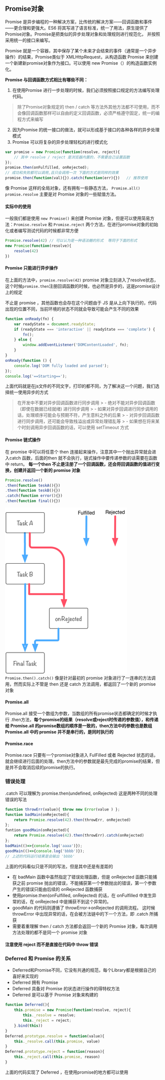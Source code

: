 ## Promise对象
Promise 是异步编程的一种解决方案，比传统的解决方案——回调函数和事件——更合理和更强大。ES6 将其写进了语言标准，统一了用法，原生提供了Promise对象。Promise是把类似的异步处理对象和处理规则进行规范化， 并按照采用统一的接口来编写。

Promise 就是一个容器，其中保存了某个未来才会结束的事件（通常是一个异步操作）的结果，Promise类似于 XMLHttpRequest，从构造函数 Promise 来创建一个新建新promise对象作为接口。可以使用 new Promise（）的构造函数实例化。

**Promise 与回调函数方式相比有哪些不同：**
1.  在使用Promise 进行一步处理的时候，我们必须按照接口规定的方法编写处理代码。
> 除了Promise对象规定的 then / catch 等方法外其他方法都不可使用，而不会像回调函数那样可以自由的定义回调函数，必须严格遵守固定，统一的编程方式来编写
2. 因为Promise 的统一接口的做法，就可以形成基于接口的各种各样的异步处理模式
3. Promise 可以将复杂的异步处理轻松的进行模式化
```javascript
var promise = new Promise(function(resolve, reject){
	// 其中 resolve / reject 是浏览器内置的，不需要自己设置函数
}); 
promise.then(onFulfilled, onRejected);
// 成功和失败都可以调用,且只会调用一次 下面的方式是同样的效果
promise.then(function(val){}).catch(function(err){})   // 推荐使用
```
像 Promise 这样的全局对象，还有拥有一些静态方法， `Promise.all()`   `promise.resolve` 主要是对 Promise 对象的一些赋值方法。


#### 实际中的使用
一般我们都是使用 `new Promise()` 来创建 Promise 对象，但是可以使用简易方法：`Promise.resolve` 和 `Promise.reject` 两个方法，在进行promise对象的初始化或者编写测试代码的时候都非常方便
```javascript
Promise.resolve(42) // 可以认为是一种语法糖的形式  等同于下面的形式
new Promise(function(resolve){
	resolve(42)
})
```

#### Promise 只能进行异步操作
在上面的方法中，`promise.resolve(42)` promise 对象立刻进入了resolve状态，这个时候`promise.then`注册回调函数的时候，也必然是异步的，这是promise设计上的规定

不止是 promise ，其他函数也会存在这个问题由于 JS 是从上向下执行的，代码出现的位置不同，当前环境的状态不同就会导致可能会产生不同的效果
```javascript
function onReady(fn) {
    var readyState = document.readyState;
    if (readyState === 'interactive' || readyState === 'complete') {
        fn();
    } else {
        window.addEventListener('DOMContentLoaded', fn);
    }
}
onReady(function () {
    console.log('DOM fully loaded and parsed');
});
console.log('==Starting==');
```
上面代码就是在js文件的不同文字，打印的都不同，为了解决这一个问题，我们选择统一使用异步的方式
> 在开发中不要对异步回调函数进行同步调用
	>  - 绝对不能对异步回调函数（即使在数据已经就绪) 进行同步调用
	>  - 如果对异步回调进行同步调用的话，处理顺序可能会与预期不符，产生意料之外的后果
	>  - 对异步回调函数进行同步调用，还可能会导致栈溢出或异常处理错乱等
	>  - 如果想在将来某个时刻调用异步回调函数的话，可以使用 setTimeout 方式

#### Promise 链式操作
在 promise 中可以将任意个 then 连接起来操作，注意其中一个抛出异常就会进入catch 函数，后面的then 就不会执行，链式操作中要传递参数的话需要在函数中 return。 **每一个then 不止是注册了一个回调函数，还会将回调函数的值进行变换，创建并返回一个新的 promise 对象**
```javascript
Promise.resolve()
.then(function teskA(){})
.then(function teskB(){})
.catch(function error(){})
.then(function final(){})
```
![执行流程](./img/promise-then-catch-flow.png)
`Promise.then().catch()` 像是针对最初的 promise 对象进行了一连串的方法调用，然而实际上不管是 then 还是 catch 方法调用，都返回了一个新的 promise 对象

####  Promise.all
Promise.all 接受一个数组为参数，当数组的所有promise状态都确定的时候才执行 .then方法，**每个promise的结果（resolve或reject时传递的参数值），和传递给 Promise.all 的promise数组的顺序是一致的，then方法中的参数也是数组**
**Promise.all 中的 promise 并不是串行的，是同时执行的**

####  Promise.race
Promise.race 只要有一个promise对象进入 FulFilled 或者 Rejected 状态的话，就会继续进行后面的处理。then方法中的参数就是最先完成的promise的结果，但是并不会取消后续的promise的执行。

### 错误处理
.catch 可以理解为 promise.then(undefined, onRejected)  这是两种不同的处理错误的写法
```javascript
function throwErr(value){ throw new Error(value ) };
function badMain(onRejected){
	return Promise.resolve(42).then(throwErr, onRejected)
};
funtion goodMain(onRejected){
	return Promise.resolve(42).then(throwErr).catch(onRejected)
};
badMain(()=>{console.log('aaaa')});
goodMain(()=>{console.log('bbbb')});
// 上述的代码运行结果是会输出 'bbbb'
```
上面的代码看似只是不同的写法，但是其中还是有差距的
- 在 badMain 函数中虽然指定了错误处理函数，但是 onRejected 函数只能捕获之前 promise 抛出的错误，不能捕获第一个参数抛出的错误，第一个参数产生的错误只能由后续的 onRejected 函数捕获
- 使用promise.then(onFulfilled, onRejected) 的话，在 onFulfilled 中发生异常的话，在 onRejected 中是捕获不到这个异常的。
- goodMain 的代码则遵循了 throwError→onRejected 的调用流程。 这时候 throwError 中出现异常的话，在会被方法链中的下一个方法，即 .catch 所捕获
- 需要着重理解  then /  catch 方法都会返回一个新的 Promise 对象，每次调用方法处理的都不是同一个 promise 对象

#### 注意使用 reject 而不是直接在代码中 throw 错误

### Deferred 和 Promise 的关系
- Deferred和Promise不同，它没有共通的规范，每个Library都是根据自己的喜好来实现的
- Deferred 拥有 Promise
- Deferred 具备对 Promise 的状态进行操作的得特权方法
- Deferred 是可以基于 Promise 对象来构建的

```javascript
function Deferred(){
	this.promise = new Promise(function(resolve, reject){
		this._resolve = resolve;
		this._reject = reject;
	}.bind(this))
}
Deferred.prototype.resolve = function(value){
	this._resolve.call(this.promise, value)
}
Deferred.prototype.reject = function(reason){
	this._reject.call(this.promise, reason)
}
```
上面的代码实现了 Deferred ，在使用promise的地方都可以使用  